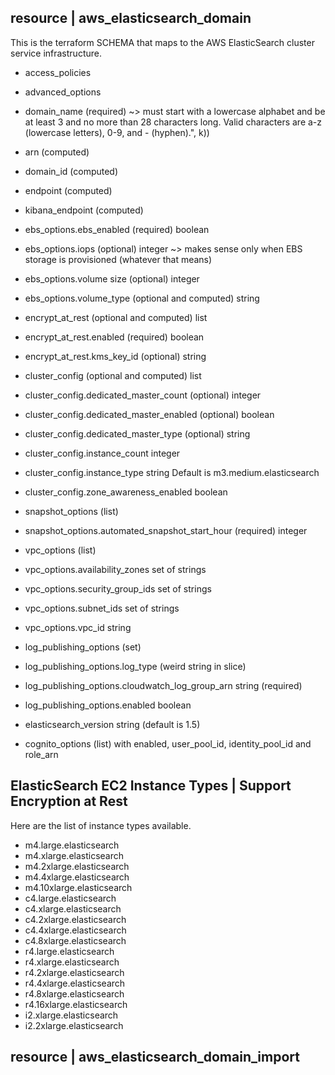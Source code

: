 
## resource | aws_elasticsearch_domain

This is the terraform SCHEMA that maps to the AWS ElasticSearch cluster service infrastructure.


- access_policies
- advanced_options
- domain_name (required) ~> must start with a lowercase alphabet and be at least 3 and no more than 28 characters long. Valid characters are a-z (lowercase letters), 0-9, and - (hyphen).", k))
- arn                    (computed)
- domain_id              (computed)
- endpoint               (computed)
- kibana_endpoint        (computed)

- ebs_options.ebs_enabled (required) boolean
- ebs_options.iops        (optional)  integer ~> makes sense only when EBS storage is provisioned (whatever that means)
- ebs_options.volume size (optional)  integer
- ebs_options.volume_type (optional and computed) string

- encrypt_at_rest (optional and computed) list
- encrypt_at_rest.enabled (required) boolean
- encrypt_at_rest.kms_key_id (optional) string

- cluster_config (optional and computed) list
- cluster_config.dedicated_master_count (optional)  integer
- cluster_config.dedicated_master_enabled (optional) boolean
- cluster_config.dedicated_master_type (optional) string
- cluster_config.instance_count integer
- cluster_config.instance_type string Default is m3.medium.elasticsearch
- cluster_config.zone_awareness_enabled boolean

- snapshot_options (list)
- snapshot_options.automated_snapshot_start_hour (required) integer

- vpc_options (list)
- vpc_options.availability_zones set of strings
- vpc_options.security_group_ids set of strings
- vpc_options.subnet_ids set of strings
- vpc_options.vpc_id string


- log_publishing_options (set)
- log_publishing_options.log_type   (weird string in slice)
- log_publishing_options.cloudwatch_log_group_arn string (required)
- log_publishing_options.enabled boolean

- elasticsearch_version string (default is 1.5)

- cognito_options (list) with enabled, user_pool_id, identity_pool_id and role_arn

## ElasticSearch EC2 Instance Types | Support Encryption at Rest

Here are the list of instance types available.

- m4.large.elasticsearch
- m4.xlarge.elasticsearch
- m4.2xlarge.elasticsearch
- m4.4xlarge.elasticsearch
- m4.10xlarge.elasticsearch
- c4.large.elasticsearch
- c4.xlarge.elasticsearch
- c4.2xlarge.elasticsearch
- c4.4xlarge.elasticsearch
- c4.8xlarge.elasticsearch
- r4.large.elasticsearch
- r4.xlarge.elasticsearch
- r4.2xlarge.elasticsearch
- r4.4xlarge.elasticsearch
- r4.8xlarge.elasticsearch
- r4.16xlarge.elasticsearch
- i2.xlarge.elasticsearch
- i2.2xlarge.elasticsearch


## resource | aws_elasticsearch_domain_import

